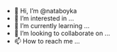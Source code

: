 - 👋 Hi, I’m @nataboyka
- 👀 I’m interested in ...
- 🌱 I’m currently learning ...
- 💞️ I’m looking to collaborate on ...
- 📫 How to reach me ...

<!---
nataboyka/nataboyka is a ✨ special ✨ repository because its `README.md` (this file) appears on your GitHub profile.
You can click the Preview link to take a look at your changes.
--->
